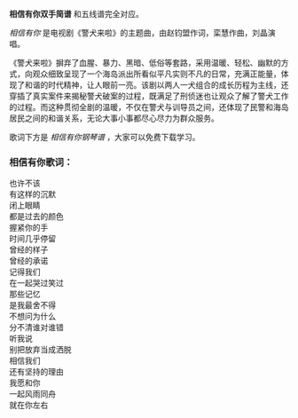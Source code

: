 

**相信有你双手简谱** 和五线谱完全对应。

_相信有你_ 是电视剧《警犬来啦》的主题曲，由赵钧盟作词，栾慧作曲，刘晶演唱。

《警犬来啦》摒弃了血腥、暴力、黑暗、低俗等套路，采用温暖、轻松、幽默的方式，向观众细致呈现了一个海岛派出所看似平凡实则不凡的日常，充满正能量，体现了和谐的时代精神，让人眼前一亮。该剧以两人一犬组合的成长历程为主线，还穿插了真实案件来揭秘警犬破案的过程，既满足了刑侦迷也让观众了解了警犬工作的过程。而这种贯彻全剧的温暖，不仅在警犬与训导员之间，还体现了民警和海岛居民之间的和谐关系，无论大事小事都尽心尽力为群众服务。

歌词下方是 _相信有你钢琴谱_ ，大家可以免费下载学习。

### 相信有你歌词：

也许不该  
有这样的沉默  
闭上眼睛  
都是过去的颜色  
握紧你的手  
时间几乎停留  
曾经的样子  
曾经的承诺  
记得我们  
在一起哭过笑过  
那些记忆  
是我最舍不得  
不想问为什么  
分不清谁对谁错  
听我说  
别把放弃当成洒脱  
相信我们  
还有坚持的理由  
我愿和你  
一起风雨同舟  
就在你左右

